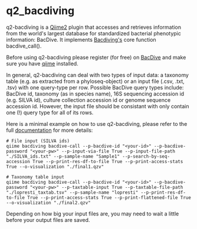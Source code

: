 # q2_bacdiving

q2-bacdiving is a [Qiime2](https://qiime2.org/) plugin that accesses and retrieves information from the world's largest database for standardized bacterial phenotypic information: BacDive. It implements [Bacdiving's](https://github.com/mBiocoder/Bacdiving) core function bacdive_call(). 

Before using q2-bacdiving please register (for free) on [BacDive](https://api.bacdive.dsmz.de/) and make sure you have [qiime](https://docs.qiime2.org/2022.8/install/native/#install-qiime-2-within-a-conda-environment) installed.

In general, q2-bacdiving can deal with two types of input data: a taxonomy table (e.g. as extracted from a phyloseq-object) or an input file (.csv, .txt, .tsv) with one query-type per row. Possible BacDive query types include: BacDive id, taxonomy (as in species name), 16S sequencing accession id (e.g. SILVA id), culture collection accession id or genome sequence accession id.
However, the input file should be consistant with only contain one (!) query type for all of its rows.

Here is a minimal example on how to use q2-bacdiving, please refer to the full [documentation](https://bacdiving.readthedocs.io/en/latest/) for more details:

```
# File input (SILVA ids)
qiime bacdiving bacdive-call --p-bacdive-id "<your-id>" --p-bacdive-password "<your-pw>" --p-input-via-file True --p-input-file-path "./SILVA_ids.txt" --p-sample-name "Sample1" --p-search-by-seq-accession True --p-print-res-df-to-file True --p-print-access-stats True --o-visualization "./final1.qzv"
```

```
# Taxonomy table input
qiime bacdiving bacdive-call --p-bacdive-id "<your-id>" --p-bacdive-password "<your-pw>" --p-taxtable-input True --p-taxtable-file-path "./lopresti_taxtab.tsv" --p-sample-name "lopresti" --p-print-res-df-to-file True --p-print-access-stats True --p-print-flattened-file True --o-visualization "./final2.qzv"
```

Depending on how big your input files are, you may need to wait a little before your output files are saved.
